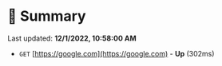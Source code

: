 # 📖 Summary
Last updated: **12/1/2022, 10:58:00 AM**

- `GET` [https://google.com](https://google.com) - **Up** (302ms)
